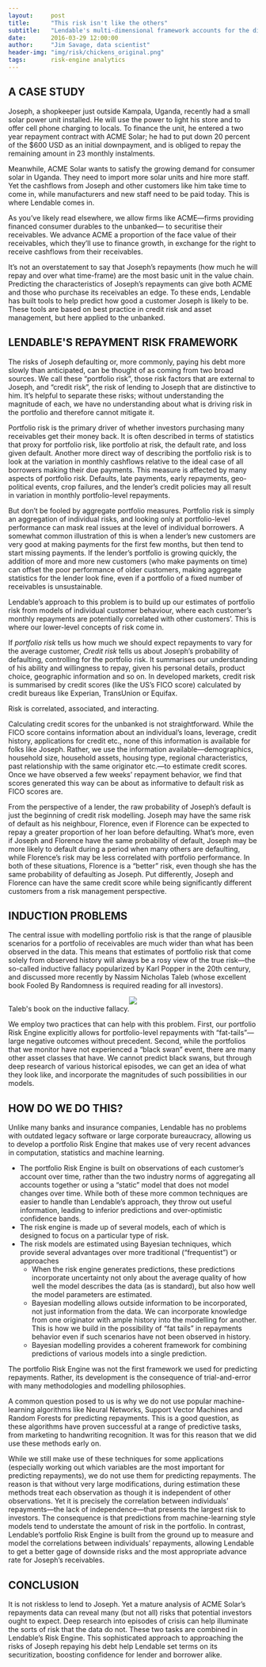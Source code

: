 ```yaml
---
layout:     post
title:      "This risk isn't like the others"
subtitle:   "Lendable's multi-dimensional framework accounts for the different kinds of risk, and how they affect portfolio volatility"
date:       2016-03-29 12:00:00
author:     "Jim Savage, data scientist"
header-img: "img/risk/chickens_original.png"
tags:       risk-engine analytics
---
```


## A CASE STUDY

Joseph, a shopkeeper just outside Kampala, Uganda, recently had a small solar power unit installed. He will use the power to light his store and to offer cell phone charging to locals. To finance the unit, he entered a two year repayment contract with ACME Solar; he had to put down 20 percent of the $600 USD as an initial downpayment, and is obliged to repay the remaining amount in 23 monthly instalments.
 
Meanwhile, ACME Solar wants to satisfy the growing demand for consumer solar in Uganda. They need to import more solar units and hire more staff. Yet the cashflows from Joseph and other customers like him take time to come in, while manufacturers and new staff need to be paid today. This is where Lendable comes in.
 
As you’ve likely read elsewhere, we allow firms like ACME—firms providing financed consumer durables to the unbanked— to securitise their receivables. We advance ACME a proportion of the face value of their receivables, which they’ll use to finance growth, in exchange for the right to receive cashflows from their receivables.
 
It’s not an overstatement to say that Joseph’s repayments (how much he will repay and over what time-frame) are the most basic unit in the value chain. Predicting the characteristics of Joseph’s repayments can give both ACME and those who purchase its receivables an edge. To these ends, Lendable has built tools to help predict how good a customer Joseph is likely to be. These tools are based on best practice in credit risk and asset management, but here applied to the unbanked.

## LENDABLE'S REPAYMENT RISK FRAMEWORK

The risks of Joseph defaulting or, more commonly, paying his debt more slowly than anticipated, can be thought of as coming from two broad sources. We call these “portfolio risk”, those risk factors that are external to Joseph, and “credit risk”, the risk of lending to Joseph that are distinctive to him. It’s helpful to separate these risks; without understanding the magnitude of each, we have no understanding about what is driving risk in the portfolio and therefore cannot mitigate it.
 
Portfolio risk is the primary driver of whether investors purchasing many receivables get their money back. It is often described in terms of statistics that proxy for portfolio risk, like portfolio at risk, the default rate, and loss given default. Another more direct way of describing the portfolio risk is to look at the variation in monthly cashflows relative to the ideal case of all borrowers making their due payments. This measure is affected by many aspects of portfolio risk. Defaults, late payments, early repayments, geo-political events, crop failures, and the lender’s credit policies may all result in variation in monthly portfolio-level repayments.
 
But don’t be fooled by aggregate portfolio measures. Portfolio risk is simply an aggregation of individual risks, and looking only at portfolio-level performance can mask real issues at the level of individual borrowers. A somewhat common illustration of this is when a lender’s new customers are very good at making payments for the first few months, but then tend to start missing payments. If the lender’s portfolio is growing quickly, the addition of more and more new customers (who make payments on time) can offset the poor performance of older customers, making aggregate statistics for the lender look fine, even if a portfolio of a fixed number of receivables is unsustainable.

 
Lendable’s approach to this problem is to build up our estimates of portfolio risk from models of individual customer behaviour, where each customer’s monthly repayments are potentially correlated with other customers’. This is where our lower-level concepts of risk come in.
 
If _portfolio risk_ tells us how much we should expect repayments to vary for the average customer, _Credit risk_ tells us about Joseph’s probability of defaulting, controlling for the portfolio risk. It summarises our understanding of his ability and willingness to repay, given his personal details, product choice, geographic information and so on. In developed markets, credit risk is summarised by credit scores (like the US’s FICO score) calculated by credit bureaus like Experian, TransUnion or Equifax.



<a href="#">
    <center><img src="{{ site.baseurl }}/img/risk/diagram.png" alt=""></center>
</a>
<span class="caption text-muted">Risk is correlated, associated, and interacting.</span>


Calculating credit scores for the unbanked is not straightforward. While the FICO score contains information about an individual’s loans, leverage, credit history, applications for credit etc., none of this information is available for folks like Joseph. Rather, we use the information available—demographics, household size, household assets, housing type, regional characteristics, past relationship with the same originator etc.—to estimate credit scores. Once we have observed a few weeks’ repayment behavior, we find that scores generated this way can be about as informative to default risk as FICO scores are.
 
From the perspective of a lender, the raw probability of Joseph’s default is just the beginning of credit risk modelling. Joseph may have the same risk of default as his neighbour, Florence, even if Florence can be expected to repay a greater proportion of her loan before defaulting. What’s more, even if Joseph and Florence have the same probability of default, Joseph may be more likely to default during a period when many others are defaulting, while Florence’s risk may be less correlated with portfolio performance. In both of these situations, Florence is a “better” risk, even though she has the same probability of defaulting as Joseph. Put differently, Joseph and Florence can have the same credit score while being significantly different customers from a risk management perspective.



## INDUCTION PROBLEMS

The central issue with modelling portfolio risk is that the range of plausible scenarios for a portfolio of receivables are much wider than what has been observed in the data. This means that estimates of portfolio risk that come solely from observed history will always be a rosy view of the true risk—the so-called inductive fallacy popularized by Karl Popper in the 20th century, and discussed more recently by Nassim Nicholas Taleb (whose excellent book Fooled By Randomness is required reading for all investors).

<a href="{{ site.baseurl }}/img/risk/random.jpg">
    <center><img src="{{ site.baseurl }}/img/risk/random.jpg"></center>
</a>
<span class="caption text-muted">Taleb's book on the inductive fallacy.</span>


We employ two practices that can help with this problem. First, our portfolio Risk Engine explicitly allows for portfolio-level repayments with “fat-tails”—large negative outcomes without precedent. Second, while the portfolios that we monitor have not experienced a “black swan” event, there are many other asset classes that have. We cannot predict black swans, but through deep research of various historical episodes, we can get an idea of what they look like, and incorporate the magnitudes of such possibilities in our models.


## HOW DO WE DO THIS?


Unlike many banks and insurance companies, Lendable has no problems with outdated legacy software or large corporate bureaucracy, allowing us to develop a portfolio Risk Engine that makes use of very recent advances in computation, statistics and machine learning.
 
- The portfolio Risk Engine is built on observations of each customer’s account over time, rather than the two industry norms of aggregating all accounts together or using a “static” model that does not model changes over time. While both of these more common techniques are easier to handle than Lendable’s approach, they throw out useful information, leading to inferior predictions and over-optimistic confidence bands.
- The risk engine is made up of several models, each of which is designed to focus on a particular type of risk.
- The risk models are estimated using Bayesian techniques, which provide several advantages over more traditional (“frequentist”) or approaches
    - When the risk engine generates predictions, these predictions incorporate uncertainty not only about the average quality of how well the model describes the data (as is standard), but also how well the model parameters are estimated.
    - Bayesian modelling allows outside information to be incorporated, not just information from the data. We can incorporate knowledge from one originator with ample history into the modelling for another. This is how we build in the possibility of “fat tails” in repayments behavior even if such scenarios have not been observed in history. 
    - Bayesian modelling provides a coherent framework for combining predictions of various models into a single prediction.


The portfolio Risk Engine was not the first framework we used for predicting repayments. Rather, its development is the consequence of trial-and-error with many methodologies and modelling philosophies.
 
A common question posed to us is why we do not use popular machine-learning algorithms like Neural Networks, Support Vector Machines and Random Forests for predicting repayments. This is a good question, as these algorithms have proven successful at a range of predictive tasks, from marketing to handwriting recognition. It was for this reason that we did use these methods early on.
 
While we still make use of these techniques for some applications (especially working out which variables are the most important for predicting repayments), we do not use them for predicting repayments. The reason is that without very large modifications, during estimation these methods treat each observation as though it is independent of other observations. Yet it is precisely the correlation between individuals’ repayments—the lack of independence—that presents the largest risk to investors. The consequence is that predictions from machine-learning style models tend to understate the amount of risk in the portfolio. In contrast, Lendable’s portfolio Risk Engine is built from the ground up to measure and model the correlations between individuals’ repayments, allowing Lendable to get a better gage of downside risks and the most appropriate advance rate for Joseph’s receivables.

## CONCLUSION  

It is not riskless to lend to Joseph. Yet a mature analysis of ACME Solar’s repayments data can reveal many (but not all) risks that potential investors ought to expect. Deep research into episodes of crisis can help illuminate the sorts of risk that the data do not. These two tasks are combined in Lendable’s Risk Engine. This sophisticated approach to approaching the risks of Joseph repaying his debt help Lendable set terms on its securitization, boosting confidence for lender and borrower alike. 